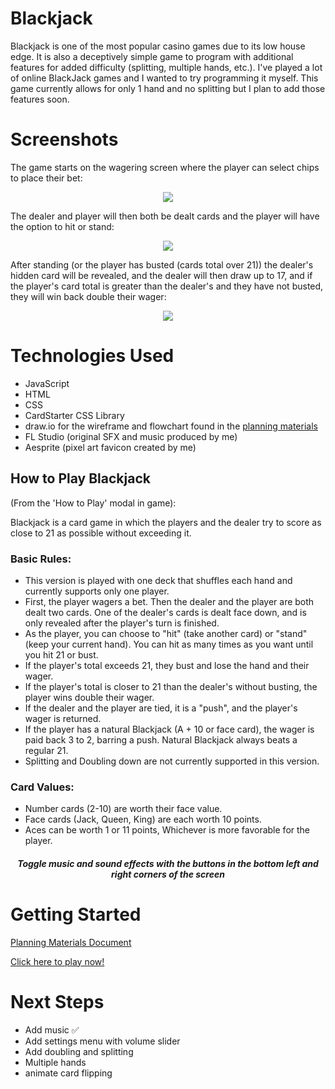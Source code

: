# Blackjack
Blackjack is one of the most popular casino games due to its low house edge. It is also a deceptively simple game to program with additional features for added difficulty (splitting, multiple hands, etc.). I've played a lot of online BlackJack games and I wanted to try programming it myself. This game currently allows for only 1 hand and no splitting but I plan to add those features soon.

# Screenshots

The game starts on the wagering screen where the player can select chips to place their bet:
<p align="center">
<img src="https://i.imgur.com/DghkmCU.png">
</p>

The dealer and player will then both be dealt cards and the player will have the option to hit or stand:
<p align="center">
<img src="https://i.imgur.com/cO9rirK.png" style="text-align: center" />
</p>

After standing (or the player has busted (cards total over 21)) the dealer's hidden card will be revealed, and the dealer will then draw up to 17, and if the player's card total is greater than the dealer's and they have not busted, they will win back double their wager:
<p align="center">
    <img src="https://i.imgur.com/C3v9JtO.png" style="margin: auto" />
</p>


# Technologies Used

- JavaScript
- HTML
- CSS
- CardStarter CSS Library
- draw.io for the wireframe and flowchart found in the [planning materials](https://github.com/arzansa/Blackjack/tree/main/Project%20Planning%20Materials)
- FL Studio (original SFX and music produced by me)
- Aesprite (pixel art favicon created by me)





<h2>How to Play Blackjack</h2>
(From the 'How to Play' modal in game):
<p>Blackjack is a card game in which the players and the dealer try to score as close to 21 as possible without exceeding it.</p>
<h3>Basic Rules:</h3>
<ul>
    <li>This version is played with one deck that shuffles each hand and currently supports only one player.</li>
    <li>First, the player wagers a bet. Then the dealer and the player are both dealt two cards. One of the dealer's cards is dealt face down, and is only revealed after the player's turn is finished.</li>
    <li>As the player, you can choose to "hit" (take another card) or "stand" (keep your current hand). You can hit as many times as you want until you hit 21 or bust.</li>
    <li>If the player's total exceeds 21, they bust and lose the hand and their wager.</li>
    <li>If the player's total is closer to 21 than the dealer's without busting, the player wins double their wager.</li>
    <li>If the dealer and the player are tied, it is a "push", and the player's wager is returned.</li>
    <li>If the player has a natural Blackjack (A + 10 or face card), the wager is paid back 3 to 2, barring a push. Natural Blackjack always beats a regular 21.</li>
    <li>Splitting and Doubling down are not currently supported in this version.</li>
</ul>
<h3>Card Values:</h3>
<ul>
    <li>Number cards (2-10) are worth their face value.</li>
    <li>Face cards (Jack, Queen, King) are each worth 10 points.</li>
    <li>Aces can be worth 1 or 11 points, Whichever is more favorable for the player.</li>
</ul>
<h5 style="text-align: center">Toggle music and sound effects with the buttons in the bottom left and right corners of the screen</h5>
 

# Getting Started

[Planning Materials Document](https://github.com/arzansa/Blackjack/blob/main/Project%20Planning%20Materials/Game%20Pseudocode%20and%20Flowchart.md)

[Click here to play now!](https://arzansa.github.io/Blackjack/)

# Next Steps

- Add music ✅
- Add settings menu with volume slider
- Add doubling and splitting
- Multiple hands
- animate card flipping
